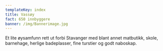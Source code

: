 ```yaml
---
templateKey: index
title: Vassøy
fact: 650 innbyggere
banner: /img/Bannerimage.jpg
---
```

Et lite øysamfunn rett ut forbi Stavanger med blant annet matbutikk, skole, barnehage, herlige badeplasser, fine turstier og godt naboskap.
